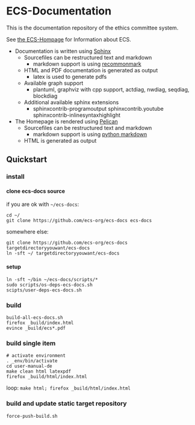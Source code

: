 # ECS-Documentation

This is the documentation repository of the ethics committee system.

See [the ECS-Hompage](https://ecs-org.github.io/ecs-docs) for Information about ECS.

+ Documentation is written using [Sphinx](http://sphinx-doc.org/)
    + Sourcefiles can be restructured text and markdown
        + markdown support is using [recommonmark](https://github.com/rtfd/recommonmark/)
    + HTML and PDF documentation is generated as output
        + latex is used to generate pdfs
    + Available graph support
        + plantuml, graphviz with cpp support, actdiag, nwdiag, seqdiag, blockdiag
    + Additional available sphinx extensions
        + sphinxcontrib-programoutput sphinxcontrib.youtube sphinxcontrib-inlinesyntaxhighlight
+ The Homepage is rendered using [Pelican](https://blog.getpelican.com/)
    + Sourcefiles can be restructured text and markdown
        + markdown support is using [python markdown](https://pythonhosted.org/Markdown/)
    + HTML is generated as output
  
## Quickstart

### install

#### clone ecs-docs source
if you are ok with `~/ecs-docs`:

```
cd ~/
git clone https://github.com/ecs-org/ecs-docs ecs-docs
```

somewhere else:

```
git clone https://github.com/ecs-org/ecs-docs targetdirectoryyouwant/ecs-docs
ln -sft ~/ targetdirectoryyouwant/ecs-docs
```

#### setup
```
ln -sft ~/bin ~/ecs-docs/scripts/*
sudo scripts/os-deps-ecs-docs.sh
scipts/user-deps-ecs-docs.sh
```

### build
```
build-all-ecs-docs.sh
firefox _build/index.html
evince _build/ecs*.pdf
```

### build single item
```
# activate environment
. _env/bin/activate
cd user-manual-de
make clean html latexpdf
firefox _build/html/index.html
```

loop: `make html; firefox _build/html/index.html`

### build and update static target repository
```
force-push-build.sh
```
